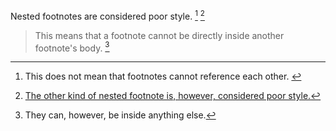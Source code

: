 Nested footnotes are considered poor style. [^a] [^xkcd]

[^a]: This does not mean that footnotes cannot reference each other. [^b]

[^b]: This means that a footnote definition cannot be directly inside another footnote definition.
> This means that a footnote cannot be directly inside another footnote's body. [^e]
>
> [^e]: They can, however, be inside anything else.

[^xkcd]: [The other kind of nested footnote is, however, considered poor style.](https://xkcd.com/1208/)
